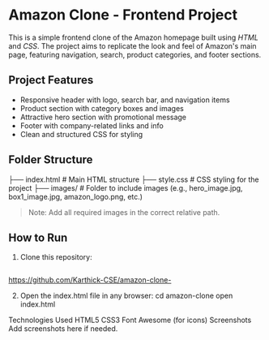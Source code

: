 # Amazon Clone - Frontend Project

This is a simple frontend clone of the Amazon homepage built using *HTML* and *CSS*. The project aims to replicate the look and feel of Amazon's main page, featuring navigation, search, product categories, and footer sections.

## Project Features

- Responsive header with logo, search bar, and navigation items
- Product section with category boxes and images
- Attractive hero section with promotional message
- Footer with company-related links and info
- Clean and structured CSS for styling

## Folder Structure

├── index.html         # Main HTML structure ├── style.css          # CSS styling for the project ├── images/            # Folder to include images (e.g., hero_image.jpg, box1_image.jpg, amazon_logo.png, etc.)

> Note: Add all required images in the correct relative path.

## How to Run

1. Clone this repository:
   ```bash
  https://github.com/Karthick-CSE/amazon-clone-
  
2. Open the index.html file in any browser:
cd amazon-clone
open index.html

Technologies Used
HTML5
CSS3
Font Awesome (for icons)
Screenshots
Add screenshots here if needed.
